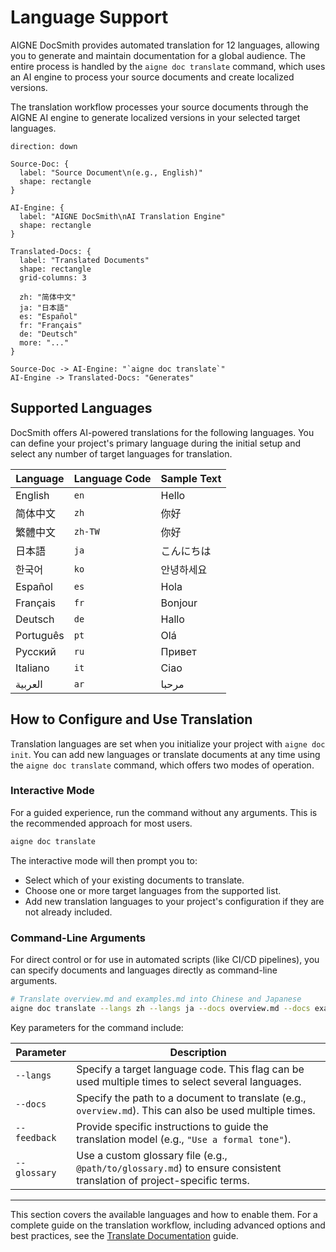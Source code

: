 # Language Support

AIGNE DocSmith provides automated translation for 12 languages, allowing you to generate and maintain documentation for a global audience. The entire process is handled by the `aigne doc translate` command, which uses an AI engine to process your source documents and create localized versions.

The translation workflow processes your source documents through the AIGNE AI engine to generate localized versions in your selected target languages.

```d2
direction: down

Source-Doc: {
  label: "Source Document\n(e.g., English)"
  shape: rectangle
}

AI-Engine: {
  label: "AIGNE DocSmith\nAI Translation Engine"
  shape: rectangle
}

Translated-Docs: {
  label: "Translated Documents"
  shape: rectangle
  grid-columns: 3

  zh: "简体中文"
  ja: "日本語"
  es: "Español"
  fr: "Français"
  de: "Deutsch"
  more: "..."
}

Source-Doc -> AI-Engine: "`aigne doc translate`"
AI-Engine -> Translated-Docs: "Generates"
```

## Supported Languages

DocSmith offers AI-powered translations for the following languages. You can define your project's primary language during the initial setup and select any number of target languages for translation.

| Language | Language Code | Sample Text |
|---|---|---|
| English | `en` | Hello |
| 简体中文 | `zh` | 你好 |
| 繁體中文 | `zh-TW` | 你好 |
| 日本語 | `ja` | こんにちは |
| 한국어 | `ko` | 안녕하세요 |
| Español | `es` | Hola |
| Français | `fr` | Bonjour |
| Deutsch | `de` | Hallo |
| Português | `pt` | Olá |
| Русский | `ru` | Привет |
| Italiano | `it` | Ciao |
| العربية | `ar` | مرحبا |

## How to Configure and Use Translation

Translation languages are set when you initialize your project with `aigne doc init`. You can add new languages or translate documents at any time using the `aigne doc translate` command, which offers two modes of operation.

### Interactive Mode

For a guided experience, run the command without any arguments. This is the recommended approach for most users.

```bash Interactive Translation icon=lucide:wand
aigne doc translate
```

The interactive mode will then prompt you to:

- Select which of your existing documents to translate.
- Choose one or more target languages from the supported list.
- Add new translation languages to your project's configuration if they are not already included.

### Command-Line Arguments

For direct control or for use in automated scripts (like CI/CD pipelines), you can specify documents and languages directly as command-line arguments.

```bash Command Example icon=lucide:terminal
# Translate overview.md and examples.md into Chinese and Japanese
aigne doc translate --langs zh --langs ja --docs overview.md --docs examples.md
```

Key parameters for the command include:

| Parameter | Description |
|---|---|
| `--langs` | Specify a target language code. This flag can be used multiple times to select several languages. |
| `--docs` | Specify the path to a document to translate (e.g., `overview.md`). This can also be used multiple times. |
| `--feedback` | Provide specific instructions to guide the translation model (e.g., `"Use a formal tone"`). |
| `--glossary` | Use a custom glossary file (e.g., `@path/to/glossary.md`) to ensure consistent translation of project-specific terms. |

---

This section covers the available languages and how to enable them. For a complete guide on the translation workflow, including advanced options and best practices, see the [Translate Documentation](./features-translate-documentation.md) guide.